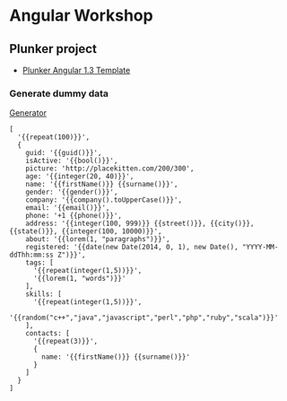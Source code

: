 # Angular Workshop

## Plunker project

* [Plunker Angular 1.3 Template](http://plnkr.co/edit/tpl:rfqcl9AHEoJZEEJxyNn2)


### Generate dummy data

[Generator](http://www.json-generator.com/)

	[
	  '{{repeat(100)}}',
	  {
	    guid: '{{guid()}}',
	    isActive: '{{bool()}}',
	    picture: 'http://placekitten.com/200/300',
	    age: '{{integer(20, 40)}}',
	    name: '{{firstName()}} {{surname()}}',
	    gender: '{{gender()}}',
	    company: '{{company().toUpperCase()}}',
	    email: '{{email()}}',
	    phone: '+1 {{phone()}}',
	    address: '{{integer(100, 999)}} {{street()}}, {{city()}}, {{state()}}, {{integer(100, 10000)}}',
	    about: '{{lorem(1, "paragraphs")}}',
	    registered: '{{date(new Date(2014, 0, 1), new Date(), "YYYY-MM-ddThh:mm:ss Z")}}',
	    tags: [
	      '{{repeat(integer(1,5))}}',
	      '{{lorem(1, "words")}}'
	    ],
	    skills: [
	      '{{repeat(integer(1,5))}}',
	      '{{random("c++","java","javascript","perl","php","ruby","scala")}}'
	    ],
	    contacts: [
	      '{{repeat(3)}}',
	      {
	        name: '{{firstName()}} {{surname()}}'
	      }
	    ]
	  }
	]